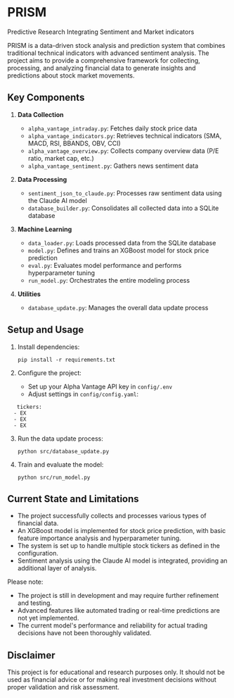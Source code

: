 # PRISM

Predictive Research Integrating Sentiment and Market indicators

PRISM is a data-driven stock analysis and prediction system that combines traditional technical indicators with advanced sentiment analysis. The project aims to provide a comprehensive framework for collecting, processing, and analyzing financial data to generate insights and predictions about stock market movements.

## Key Components

1. **Data Collection**
   - `alpha_vantage_intraday.py`: Fetches daily stock price data
   - `alpha_vantage_indicators.py`: Retrieves technical indicators (SMA, MACD, RSI, BBANDS, OBV, CCI)
   - `alpha_vantage_overview.py`: Collects company overview data (P/E ratio, market cap, etc.)
   - `alpha_vantage_sentiment.py`: Gathers news sentiment data

2. **Data Processing**
   - `sentiment_json_to_claude.py`: Processes raw sentiment data using the Claude AI model
   - `database_builder.py`: Consolidates all collected data into a SQLite database

3. **Machine Learning**
   - `data_loader.py`: Loads processed data from the SQLite database
   - `model.py`: Defines and trains an XGBoost model for stock price prediction
   - `eval.py`: Evaluates model performance and performs hyperparameter tuning
   - `run_model.py`: Orchestrates the entire modeling process

4. **Utilities**
   - `database_update.py`: Manages the overall data update process

## Setup and Usage

1. Install dependencies:
   ```
   pip install -r requirements.txt
   ```

2. Configure the project:
   - Set up your Alpha Vantage API key in `config/.env`
   - Adjust settings in `config/config.yaml`:
```
   tickers:
  - EX
  - EX
  - EX
```

3. Run the data update process:
   ```
   python src/database_update.py
   ```

4. Train and evaluate the model:
   ```
   python src/run_model.py
   ```

## Current State and Limitations

- The project successfully collects and processes various types of financial data.
- An XGBoost model is implemented for stock price prediction, with basic feature importance analysis and hyperparameter tuning.
- The system is set up to handle multiple stock tickers as defined in the configuration.
- Sentiment analysis using the Claude AI model is integrated, providing an additional layer of analysis.

Please note:
- The project is still in development and may require further refinement and testing.
- Advanced features like automated trading or real-time predictions are not yet implemented.
- The current model's performance and reliability for actual trading decisions have not been thoroughly validated.

## Disclaimer

This project is for educational and research purposes only. It should not be used as financial advice or for making real investment decisions without proper validation and risk assessment.
